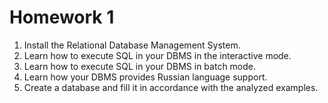 # Homework 1

1. Install the Relational Database Management System.
2. Learn how to execute SQL in your DBMS in the interactive mode.
3. Learn how to execute SQL in your DBMS in batch mode.
4. Learn how your DBMS provides Russian language support.
5. Create a database and fill it in accordance with the analyzed examples.
